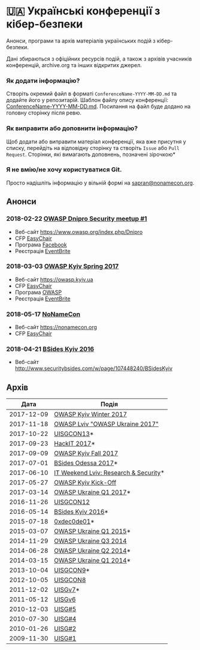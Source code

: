 # 🇺🇦 Українські конференції з кібер-безпеки
Анонси, програми та архів матеріалів українських подій з кібер-безпеки.

Дані збираються з офіційних ресурсів подій, а також з архівів учасників конференцій, archive.org та інших відкритих джерел.

### Як додати інформацію? 
Створіть окремий файл в форматі `ConferenceName-YYYY-MM-DD.md` та додайте його у репозитарій. Шаблон файлу опису конференції: [ConferenceName-YYYY-MM-DD.md](ConferenceName-YYYY-MM-DD.md). Посилання на файл буде додано на головну сторінку після ревю.

### Як виправити або доповнити інформацію?
Щоб додати або виправити матеріал конференції, яка вже присутня у списку, перейдіть на відповідну сторінку та створіть `Issue` або `Pull Request`. Сторінки, які вимагають доповнень, позначені зірочкою*

### Я не вмію/не хочу користуватися Git.
Просто надішліть інформацію у вільній формі на sapran@nonamecon.org.

## Анонси
### 2018-02-22	[OWASP Dnipro Security meetup #1](https://www.owasp.org/index.php/Dnipro)
- Веб-сайт https://www.owasp.org/index.php/Dnipro
- CFP [EasyChair](https://easychair.org/cfp/od_sm1_2018)
- Програма [Facebook](https://www.facebook.com/events/390549114729552/)
- Реєстрація [EventBrite](https://www.eventbrite.com/e/owasp-dnipro-security-meetup-1-tickets-41684751213)

### 2018-03-03	[OWASP Kyiv Spring 2017](https://www.owasp.org/index.php/Kyiv)
- Веб-сайт https://owasp.kyiv.ua
- CFP [EasyChair](https://easychair.org/cfp/OK-Q1-2018)
- Програма [OWASP](https://www.owasp.org/index.php/Kyiv#tab=Future_Events)
- Реєстрація [EventBrite](https://www.eventbrite.com/e/owasp-kyiv-meetup-spring-2018-tickets-41664807561)

### 2018-05-17	[NoNameCon](https://nonamecon.org)
- Веб-сайт https://nonamecon.org
- CFP [EasyChair](https://easychair.org/cfp/NNC2018)

### 2018-04-21	[BSides Kyiv 2016](https://securitybsides.org.ua)
- Веб-сайт http://www.securitybsides.com/w/page/107448240/BSidesKyiv

## Архів
|Дата|Подія|
|---|---|
|2017-12-09|[OWASP Kyiv Winter 2017](events/owaspkyiv-2017-12-02.md)|
|2017-11-18|[OWASP Lviv "OWASP Ukraine 2017"](events/owasplviv-2017-11-18.md)|
|2017-10-22|[UISGCON13](events/uisgcon13-2017-20-22.md)*|
|2017-09-23|[HackIT 2017](events/hackit-2017-09-23.md)*|
|2017-09-09|[OWASP Kyiv Fall 2017](events/owaspkyiv-2017-09-09.md)|
|2017-07-01|[BSides Odessa 2017](events/bsidesodessa-2017-07-01.md)*|
|2017-06-10|[IT Weekend Lviv: Research & Security](events/itweekendlviv-2017-06-10.md)*|
|2017-05-27|[OWASP Kyiv Kick-Off](events/owaspkyiv-2017-05-27.md)|
|2017-03-14|[OWASP Ukraine Q1 2017](events/owaspukraine-2017-03-14.md)*|
|2016-11-26|[UISGCON12](events/uisgcon12-2016-11-26.md)|
|2016-05-14|[BSides Kyiv 2016](events/bsideskyiv-2016-05-14.md)*|
|2015-07-18|[0xdec0de01](events/0xdec0de01-2015-07-18.md)*|
|2015-03-07|[OWASP Ukraine Q1 2015](events/owaspukraine-2015-03-07.md)*|
|2014-11-29|[OWASP Ukraine Q3 2014](events/owaspukraine-2014-11-29.md)|
|2014-06-28|[OWASP Ukraine Q2 2014](events/owaspukraine-2014-06-28.md)*|
|2014-03-15|[OWASP Ukraine Q1 2014](events/owaspukraine-2014-03-15.md)*|
|2013-10-04|[UISGCON9](events/uisgcon9-2013-10-04.md)*|
|2012-10-05|[UISGCON8](events/uisgcon8-2012-10-05.md)|
|2011-12-02|[UISGv7](events/uisg7-2011-12-02.md)*|
|2011-05-12|[UISGv6](events/uisg6-2011-05-12.md)|
|2010-12-03|[UISG#5](events/uisg5-2010-12-03.md)|
|2010-07-30|[UISG#4](events/uisg4-2010-07-30.md)|
|2010-01-26|[UISG#2](events/uisg2-2010-01-26.md)|
|2009-11-30|[UISG#1](events/uisg1-2009-11-30.md)|